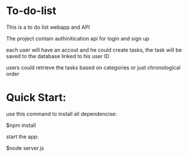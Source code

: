 # To-do-list
 This is a to do list webapp and API

 The project contain authinitication api for login and sign up

 each user will have an accout and he could create tasks, the task will be saved to the database linked to his user ID

 users could retrieve the tasks based on categories or just chronological order

# Quick Start:
use this command to install all dependencise:

$npm install

start the app:

$node server.js
